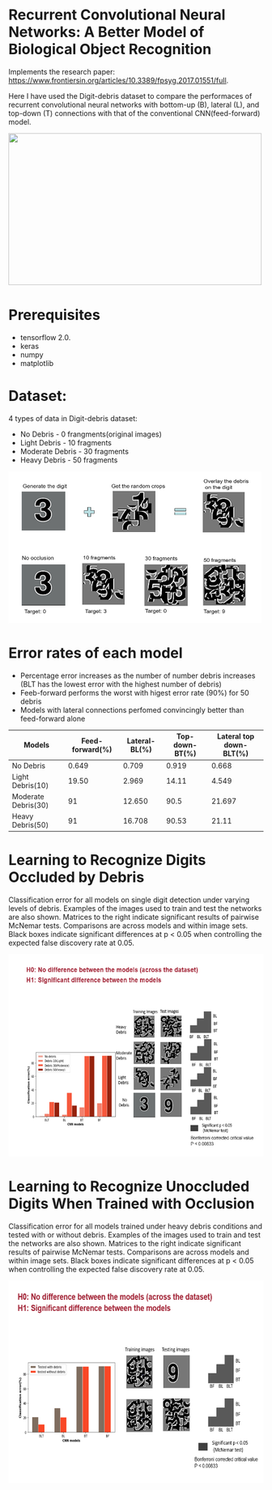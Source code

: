 # Recurrent Convolutional Neural Networks: A Better Model of Biological Object Recognition
Implements the research paper: https://www.frontiersin.org/articles/10.3389/fpsyg.2017.01551/full.

Here I have used the Digit-debris dataset to compare the performaces of recurrent convolutional neural networks with bottom-up (B), lateral (L), and top-down (T) connections with that of the conventional CNN(feed-forward) model.

<img src="https://www.frontiersin.org/files/Articles/278016/fpsyg-08-01551-HTML-r1/image_m/fpsyg-08-01551-g003.jpg" height="300" width=500>

# Prerequisites
- tensorflow 2.0. 
- keras 
- numpy
- matplotlib

# Dataset:
4 types of data in Digit-debris dataset:
  - No Debris - 0 frangments(original images)
  - Light Debris - 10 fragments
  - Moderate Debris - 30 fragments
  - Heavy Debris - 50 fragments
  
<img src="RNN_Images/data_set_generation.PNG" height="300" width="500" >

# Error rates of each model 
- Percentage error increases as the number of number debris increases (BLT has the lowest error with the highest number of debris)
- Feeb-forward performs the worst with higest error rate (90%) for 50 debris
- Models with lateral connections perfomed convincingly better than feed-forward alone

| Models  | Feed-forward(%) | Lateral-BL(%) | Top-down-BT(%)| Lateral top down-BLT(%) |
| ------ | ------ | ------ | ------ | ----- | 
|No Debris | 0.649 | 0.709 | 0.919 | 0.668 | 
|Light Debris(10)| 19.50 | 2.969 | 14.11 | 4.549 | 
|Moderate Debris(30)| 91 | 12.650 | 90.5 | 21.697 |
|Heavy Debris(50) | 91 | 16.708 | 90.53 | 21.11|


# Learning to Recognize Digits Occluded by Debris
Classification error for all models on single digit detection under varying levels of debris. Examples of the images used to train and test the networks are also shown. Matrices to the right indicate significant results of pairwise McNemar tests. Comparisons are across models and within image sets. Black boxes indicate significant differences at p < 0.05 when controlling the expected false discovery rate at 0.05.

<img src="RNN_Images/image1.PNG" height="400" width="600" >

# Learning to Recognize Unoccluded Digits When Trained with Occlusion
Classification error for all models trained under heavy debris conditions and tested with or without debris. Examples of the images used to train and test the networks are also shown. Matrices to the right indicate significant results of pairwise McNemar tests. Comparisons are across models and within image sets. Black boxes indicate significant differences at p < 0.05 when controlling the expected false discovery rate at 0.05.

<img src="RNN_Images/image3.PNG" height="400" width="550" >
